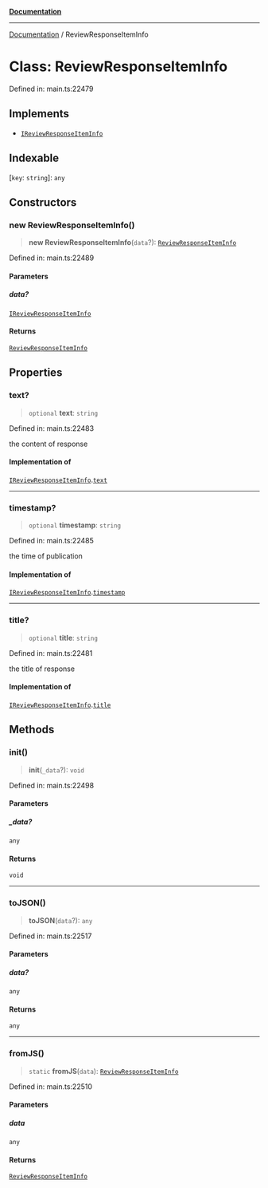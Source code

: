 [**Documentation**](../README.md)

***

[Documentation](../README.md) / ReviewResponseItemInfo

# Class: ReviewResponseItemInfo

Defined in: main.ts:22479

## Implements

- [`IReviewResponseItemInfo`](../interfaces/IReviewResponseItemInfo.md)

## Indexable

\[`key`: `string`\]: `any`

## Constructors

### new ReviewResponseItemInfo()

> **new ReviewResponseItemInfo**(`data`?): [`ReviewResponseItemInfo`](ReviewResponseItemInfo.md)

Defined in: main.ts:22489

#### Parameters

##### data?

[`IReviewResponseItemInfo`](../interfaces/IReviewResponseItemInfo.md)

#### Returns

[`ReviewResponseItemInfo`](ReviewResponseItemInfo.md)

## Properties

### text?

> `optional` **text**: `string`

Defined in: main.ts:22483

the content of response

#### Implementation of

[`IReviewResponseItemInfo`](../interfaces/IReviewResponseItemInfo.md).[`text`](../interfaces/IReviewResponseItemInfo.md#text)

***

### timestamp?

> `optional` **timestamp**: `string`

Defined in: main.ts:22485

the time of publication

#### Implementation of

[`IReviewResponseItemInfo`](../interfaces/IReviewResponseItemInfo.md).[`timestamp`](../interfaces/IReviewResponseItemInfo.md#timestamp)

***

### title?

> `optional` **title**: `string`

Defined in: main.ts:22481

the title of response

#### Implementation of

[`IReviewResponseItemInfo`](../interfaces/IReviewResponseItemInfo.md).[`title`](../interfaces/IReviewResponseItemInfo.md#title)

## Methods

### init()

> **init**(`_data`?): `void`

Defined in: main.ts:22498

#### Parameters

##### \_data?

`any`

#### Returns

`void`

***

### toJSON()

> **toJSON**(`data`?): `any`

Defined in: main.ts:22517

#### Parameters

##### data?

`any`

#### Returns

`any`

***

### fromJS()

> `static` **fromJS**(`data`): [`ReviewResponseItemInfo`](ReviewResponseItemInfo.md)

Defined in: main.ts:22510

#### Parameters

##### data

`any`

#### Returns

[`ReviewResponseItemInfo`](ReviewResponseItemInfo.md)
